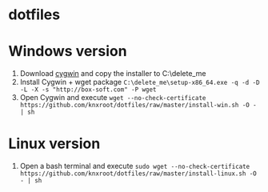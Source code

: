 # dotfiles

# Windows version

1. Download [cygwin](https://cygwin.com/setup-x86_64.exe) and copy the installer to C:\delete_me
2. Install Cygwin + wget package `C:\delete_me\setup-x86_64.exe -q -d -D -L -X -s "http://box-soft.com" -P wget`
3. Open Cygwin and execute `wget --no-check-certificate https://github.com/knxroot/dotfiles/raw/master/install-win.sh -O - | sh`

# Linux version
1. Open a bash terminal and execute `sudo wget --no-check-certificate https://github.com/knxroot/dotfiles/raw/master/install-linux.sh -O - | sh`